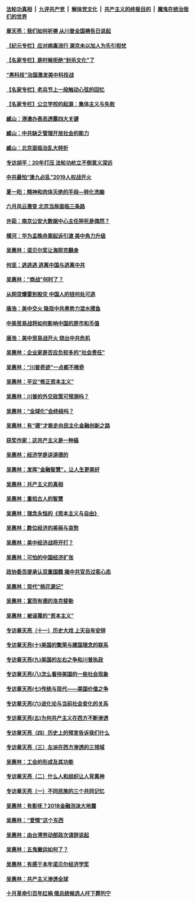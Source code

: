 

####  [法轮功真相](../../../../basic/blob/master/README.md?t=07020701) &nbsp;|&nbsp; [九评共产党](../../../../9ping.md/blob/master/README.md?t=07020701) &nbsp;|&nbsp; [解体党文化](../../../../jtdwh.md/blob/master/README.md?t=07020701)  &nbsp;|&nbsp; [共产主义的终极目的](../../../../gczydzjmd.md/blob/master/README.md?t=07020701) &nbsp;|&nbsp; [魔鬼在统治我们的世界](../../../../mgztzwmdsj.md/blob/master/README.md?t=07020701) 

#### [章天亮：我们如何祈祷 从川普全国祷告日说起](../pages/nsc423/n11944627.md?t=07020701) 

#### [【纪元专栏】应对病毒流行 渥京未以加人为先引担忧](../pages/nsc423/n11875714.md?t=07020701) 

#### [【名家专栏】是时候拒绝“封杀文化”了](../pages/nsc423/n11814093.md?t=07020701) 

#### [“黑科技”治国激发美中科技战](../pages/nsc423/n11638056.md?t=07020701) 

#### [【名家专栏】老兵节上一段触动心弦的回忆](../pages/nsc423/n11646016.md?t=07020701) 

#### [【名家专栏】公立学校的起源：集体主义与失败](../pages/nsc423/n11601833.md?t=07020701) 

#### [臧山：港澳办表态透露四大关键](../pages/nsc423/n11421628.md?t=07020701) 

#### [臧山：中共缺乏管理开放社会的能力](../pages/nsc423/n11407457.md?t=07020701) 

#### [臧山：北京面临治乱大转折](../pages/nsc423/n11406895.md?t=07020701) 

#### [专访胡平：20年打压 法轮功屹立不倒意义深远](../pages/nsc423/n11398800.md?t=07020701) 

#### [中共最怕“逢九必乱”2019人权战开火](../pages/nsc423/n11385248.md?t=07020701) 

#### [夏一阳：精神和肉体灭绝的手段—转化洗脑](../pages/nsc423/n11368250.md?t=07020701) 

#### [六月风云激变 北京当局面临三条路](../pages/nsc423/n11313668.md?t=07020701) 

#### [许茹：南京公安大数据中心主任猝死是偶然？](../pages/nsc423/n11064744.md?t=07020701) 

#### [横河：华为孟晚舟案起诉引渡 美中角力升级](../pages/nsc423/n11027230.md?t=07020701) 

#### [吴惠林：诺贝尔奖让海耶克翻身](../pages/nsc423/n10890049.md?t=07020701) 

#### [何坚：逃逃逃 逃离中国与逃离中共](../pages/nsc423/n10592891.md?t=07020701) 

#### [吴惠林：“商战”何时了？](../pages/nsc423/n10573558.md?t=07020701) 

#### [从网贷爆雷到股灾 中国人的钱何处可逃](../pages/nsc423/n10572800.md?t=07020701) 

#### [唐浩：美中交火 隐现中共黑势力混水摸鱼](../pages/nsc423/n10544040.md?t=07020701) 

#### [中美贸易战将如何影响中国的房市和币值](../pages/nsc423/n10543697.md?t=07020701) 

#### [唐浩：美中贸易战开火 烧出中共危机](../pages/nsc423/n10540126.md?t=07020701) 

#### [吴惠林：企业家是否应负较多的“社会责任”](../pages/nsc423/n10535022.md?t=07020701) 

#### [吴惠林：“川普奇迹”一点都不稀奇](../pages/nsc423/n10512808.md?t=07020701) 

#### [吴惠林：平议“修正资本主义”](../pages/nsc423/n10495724.md?t=07020701) 

#### [吴惠林：川普的外交政策可预测吗？](../pages/nsc423/n10462387.md?t=07020701) 

#### [吴惠林：“全球化”会终结吗？](../pages/nsc423/n10452838.md?t=07020701) 

#### [吴惠林：有“德”才能走向民主化金融创新之路](../pages/nsc423/n10432292.md?t=07020701) 

#### [获奖作家：这共产主义是一种癌](../pages/nsc423/n10431541.md?t=07020701) 

#### [吴惠林：经济学是讲道德的](../pages/nsc423/n10398014.md?t=07020701) 

#### [吴惠林：发挥“金融智慧”，让人生更美好](../pages/nsc423/n10375019.md?t=07020701) 

#### [吴惠林：共产主义的真相](../pages/nsc423/n10351394.md?t=07020701) 

#### [吴惠林：重拾古人的智慧](../pages/nsc423/n10337691.md?t=07020701) 

#### [吴惠林：理念永恒的《资本主义与自由》](../pages/nsc423/n10316274.md?t=07020701) 

#### [吴惠林：数位经济的美丽与哀愁](../pages/nsc423/n10292946.md?t=07020701) 

#### [吴惠林：美中经济战将开打？](../pages/nsc423/n10258825.md?t=07020701) 

#### [吴惠林：可怕的中国经济扩张](../pages/nsc423/n10219147.md?t=07020701) 

#### [政协委员提承认双重国籍 揭中共官员过客心态](../pages/nsc423/n10208809.md?t=07020701) 

#### [吴惠林：现代“桃花源记”](../pages/nsc423/n10185234.md?t=07020701) 

#### [吴惠林：富而有德的洛克斐勒](../pages/nsc423/n10142264.md?t=07020701) 

#### [吴惠林：被诬蔑的“资本主义”](../pages/nsc423/n10124816.md?t=07020701) 

#### [专访章天亮（十一）历史大戏 上天自有安排](../pages/nsc423/n10094905.md?t=07020701) 

#### [专访章天亮(十)美国的繁荣与建国理念的联系](../pages/nsc423/n10094899.md?t=07020701) 

#### [专访章天亮(九)美国的左右之争和川普执政](../pages/nsc423/n10094889.md?t=07020701) 

#### [专访章天亮(八)怎么看待美国的一些社会现象](../pages/nsc423/n10094857.md?t=07020701) 

#### [专访章天亮(七)传统与现代——美国价值之争](../pages/nsc423/n10093140.md?t=07020701) 

#### [专访章天亮(六)进化论与当前社会变化的关系](../pages/nsc423/n10092036.md?t=07020701) 

#### [专访章天亮(五)为何共产主义在西方不断渗透](../pages/nsc423/n10083620.md?t=07020701) 

#### [专访章天亮（四）历史上的预言告诉我们什么](../pages/nsc423/n10083606.md?t=07020701) 

#### [专访章天亮（三）左派在西方渗透的三领域](../pages/nsc423/n10081115.md?t=07020701) 

#### [吴惠林：工会的形成及其功能](../pages/nsc423/n10080633.md?t=07020701) 

#### [专访章天亮（二）什么人和组织让人背离神](../pages/nsc423/n10076637.md?t=07020701) 

#### [专访章天亮（一）不同民族的三个共同记忆](../pages/nsc423/n10074188.md?t=07020701) 

#### [吴惠林：有影呒？2018金融泡沫大地震](../pages/nsc423/n10040534.md?t=07020701) 

#### [吴惠林：“爱情”这个东西](../pages/nsc423/n10019423.md?t=07020701) 

#### [吴惠林：由台湾劳动部政次请辞说起](../pages/nsc423/n9979679.md?t=07020701) 

#### [吴惠林：五鬼搬运如何了？](../pages/nsc423/n9925338.md?t=07020701) 

#### [吴惠林：有感于本年诺贝尔经济学奖](../pages/nsc423/n9871883.md?t=07020701) 

#### [吴惠林：共产主义渗透全球](../pages/nsc423/n9812748.md?t=07020701) 

#### [十月革命引百年红祸 俄总统候选人吁下葬列宁](../pages/nsc423/n9810182.md?t=07020701) 

